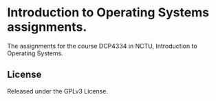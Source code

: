 Introduction to Operating Systems assignments.
====================================

The assignments for the course DCP4334 in NCTU,
Introduction to Operating Systems.

License
-------

Released under the GPLv3 License.
